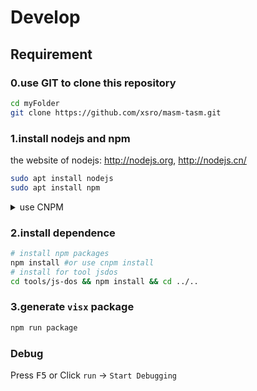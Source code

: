 # Develop

## Requirement

### 0.use GIT to clone this repository

```bash
cd myFolder
git clone https://github.com/xsro/masm-tasm.git
```

### 1.install nodejs and npm

the website of nodejs: <http://nodejs.org>, <http://nodejs.cn/>

```bash
sudo apt install nodejs
sudo apt install npm
```

<details>
<summary>use CNPM</summary>

可以使用[CNPM](<https://developer.aliyun.com/mirror/NPM?from=tnpm>)来安装npm包

```bash
# 使用alias来使用cnpm：
alias cnpm="npm --registry=https://registry.npm.taobao.org --cache=$HOME/.npm/.cache/cnpm --disturl=https://npm.taobao.org/dist --userconfig=$HOME/.cnpmrc"
# 使用npm安装cnpm：
sudo npm install -g cnpm --registry=https://registry.npm.taobao.org
```

</details>

### 2.install dependence

```bash
# install npm packages
npm install #or use cnpm install
# install for tool jsdos
cd tools/js-dos && npm install && cd ../.. 
```

### 3.generate `visx` package

```bash
npm run package
```

### Debug

Press <kbd>F5</kbd> or Click `run` -> `Start Debugging`

